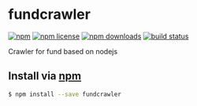 # fundcrawler
[![npm](https://img.shields.io/npm/v/fundcrawler.svg?style=flat-square)](https://npmjs.com/package/fundcrawler)
[![npm license](https://img.shields.io/npm/l/fundcrawler.svg?style=flat-square)](https://npmjs.com/package/fundcrawler)
[![npm downloads](https://img.shields.io/npm/dm/fundcrawler.svg?style=flat-square)](https://npmjs.com/package/fundcrawler)
[![build status](https://img.shields.io/travis//fundcrawler/master.svg?style=flat-square)](https://travis-ci.org//fundcrawler)

Crawler for fund based on nodejs

## Install via [npm](https://npmjs.com)

```sh
$ npm install --save fundcrawler
```
